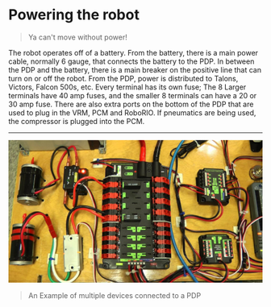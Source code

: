 # Powering the robot

> Ya can't move without power!

The robot operates off of a battery. From the battery, there is a main power cable, normally 6 gauge, that connects the battery to the PDP. In between the PDP and the battery, there is a main breaker on the positive line that can turn on or off the robot. From the PDP, power is distributed to Talons, Victors, Falcon 500s, etc. Every terminal has its own fuse; The 8 Larger terminals have 40 amp fuses, and the smaller 8 terminals can have a 20 or 30 amp fuse. There are also extra ports on the bottom of the PDP that are used to plug in the VRM, PCM and RoboRIO. If pneumatics are being used, the compressor is plugged into the PCM.

***

![Power Example](../images/PowerExample.jpg)
> An Example of multiple devices connected to a PDP